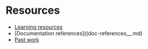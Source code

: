 # Resources

- [Learning resources](learning-resources.md)
- [Documentation references]((doc-references__.md)
- [Past work](past-work.md)

